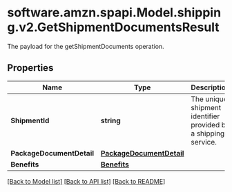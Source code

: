 # software.amzn.spapi.Model.shipping.v2.GetShipmentDocumentsResult
The payload for the getShipmentDocuments operation.

## Properties

Name | Type | Description | Notes
------------ | ------------- | ------------- | -------------
**ShipmentId** | **string** | The unique shipment identifier provided by a shipping service. | 
**PackageDocumentDetail** | [**PackageDocumentDetail**](PackageDocumentDetail.md) |  | 
**Benefits** | [**Benefits**](Benefits.md) |  | [optional] 

[[Back to Model list]](../README.md#documentation-for-models) [[Back to API list]](../README.md#documentation-for-api-endpoints) [[Back to README]](../README.md)


